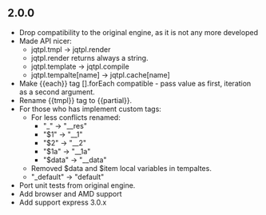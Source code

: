## 2.0.0
- Drop compatibility to the original engine, as it is not any more developed
- Made API nicer:
  - jqtpl.tmpl -> jqtpl.render
  - jqtpl.render returns always a string.
  - jqtpl.template -> jqtpl.compile
  - jqtpl.tempalte[name] -> jqtpl.cache[name]
- Make {{each}} tag [].forEach compatible - pass value as first, iteration as a second argument.
- Rename {{tmpl}} tag to {{partial}}.
- For those who has implement custom tags:
    - For less conflicts renamed:
        - "_" -> "__res"
        - "$1" -> "__1"
        - "$2" -> "__2"
        - "$1a" -> "__1a"
        - "$data" -> "__data"
    - Removed $data and $item local variables in tempaltes.
    - "_default" -> "default"
- Port unit tests from original engine.
- Add browser and AMD support
- Add support express 3.0.x
